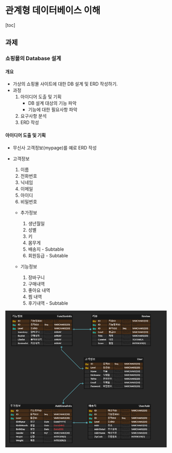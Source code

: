 # 관계형 데이터베이스 이해
[toc]

## 과제
### 쇼핑몰의 Database 설계
#### 개요

- 가상의 쇼핑몰 사이트에 대한 DB 설계 및 ERD 작성하기.
- 과정
  1. 아이디어 도출 및 기획
     - DB 설계 대상의 기능 파악
     - 기능에 대한 필요사항 파악
  2. 요구사항 분석
  3. ERD 작성



#### 아이디어 도출 및 기획
- 무신사 고객정보(mypage)를 예로 ERD 작성

- 고객정보
	1. 이름
	2. 전화번호
	3. 닉네임
	4. 이메일
	5. 아이디
	6. 비밀번호

	
	
	- 추가정보
	  1. 생년월일
	  2. 성별
	  3. 키
	  4. 몸무게
	  5. 배송지 - Subtable
	  5. 회원등급 - Subtable
	
	- 기능정보
	  1. 장바구니
	  2. 구매내역 
	  3. 좋아요 내역
	  4. 찜 내역
	  5. 후기내역 - Subtable

![image-20220619213243890](README.assets/image-20220619213243890.png)



